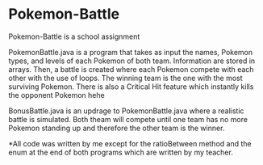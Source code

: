 # Pokemon-Battle

Pokemon-Battle is a school assignment

PokemonBattle.java is a program that takes as input the names, Pokemon types, and levels of each Pokemon of both team. Information are stored in arrays. Then, a battle is created where each Pokemon compete with each other with the use of loops. The winning team is the one with the most surviving Pokemon. There is also a Critical Hit feature which instantly kills the opponent Pokemon hehe

BonusBattle.java is an updrage to PokemonBattle.java where a realistic battle is simulated. Both theam will compete until one team has no more Pokemon standing up and therefore the other team is the winner.

*All code was written by me except for the ratioBetween method and the enum at the end of both programs which are written by my teacher.
